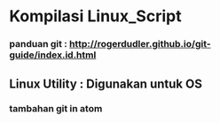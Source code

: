 # Kompilasi Linux_Script

### panduan git : http://rogerdudler.github.io/git-guide/index.id.html

## Linux Utility : Digunakan untuk OS

### tambahan git in atom
